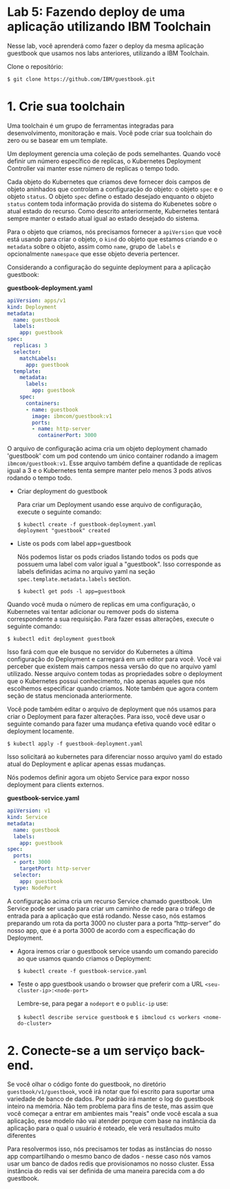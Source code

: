 # Lab 5: Fazendo deploy de uma aplicação utilizando IBM Toolchain


Nesse lab, você aprenderá como fazer o deploy da mesma aplicação guestbook que usamos
nos labs anteriores, utilizando a IBM Toolchain. 

Clone o repositório:

```
$ git clone https://github.com/IBM/guestbook.git
```


# 1. Crie sua toolchain

Uma toolchain é um grupo de ferramentas integradas para desenvolvimento, monitoração e mais. Você pode criar sua toolchain do zero ou se basear em um template.

Um deployment gerencia uma coleção de pods semelhantes. Quando você definir um número específico de replicas, 
o Kubernetes Deployment Controller vai manter esse número de replicas o tempo todo. 

Cada objeto do Kubernetes que criamos deve fornecer dois campos de objeto aninhados 
que controlam a configuração do objeto: o objeto  `spec` e o objeto
`status`. O objeto `spec` define o estado desejado enquanto o objeto `status` contem 
toda informação provida do sistema do Kubenetes sobre o atual estado do recurso. 
Como descrito anteriormente, Kubernetes tentará sempre manter o estado 
atual igual ao estado desejado do sistema.

Para o objeto que criamos, nós precisamos fornecer a `apiVersion` que você está usando 
para criar o objeto, o `kind` do objeto que estamos criando e o `metadata`
sobre o objeto, assim como `name`, grupo de `labels` e opcionalmente `namespace`
que esse objeto deveria pertencer.

Considerando a configuração do seguinte deployment para a aplicação guestbook:

**guestbook-deployment.yaml**

```yaml
apiVersion: apps/v1
kind: Deployment
metadata:
  name: guestbook
  labels:
    app: guestbook
spec:
  replicas: 3
  selector:
    matchLabels:
      app: guestbook
  template:
    metadata:
      labels:
        app: guestbook
    spec:
      containers:
      - name: guestbook
        image: ibmcom/guestbook:v1
        ports:
        - name: http-server
          containerPort: 3000
```

O arquivo de configuração acima cria um objeto deployment chamado 'guestbook'
com um pod contendo um único container rodando a imagem
`ibmcom/guestbook:v1`.  Esse arquivo também define a quantidade de replicas 
igual a 3 e o Kubernetes tenta sempre manter pelo menos 3 pods ativos rodando 
o tempo todo.

- Criar deployment do guestbook

  Para criar um Deployment usando esse arquivo de configuração, 
execute o seguinte comando:

   ``` console
   $ kubectl create -f guestbook-deployment.yaml
   deployment "guestbook" created
   ```

- Liste os pods com label app=guestbook

  Nós podemos listar os pods criados listando todos os pods que possuem 
  uma label com valor igual a "guestbook". Isso corresponde 
  as labels definidas acima no arquivo yaml na seção 
  `spec.template.metadata.labels` section.

   ```console 
   $ kubectl get pods -l app=guestbook
   ```

 Quando você muda o número de replicas em uma configuração, o Kubernetes vai tentar
 adicionar ou remover pods do sistema correspondente a sua requisição. Para fazer 
 essas alterações, execute o seguinte comando:

   ```console
   $ kubectl edit deployment guestbook
   ```

Isso fará com que ele busque no servidor do Kubernetes a última configuração 
do Deployment e carregará em um editor para você. Você vai perceber que existem 
mais campos nessa versão do que no arquivo yaml utilizado. Nesse arquivo contem 
todas as propriedades sobre o deployment que o Kubernetes possui conhecimento, 
não apenas aqueles que nós escolhemos especificar quando criamos. Note também que 
agora contem seção de status mencionada anteriormente.

Você pode também editar o arquivo de deployment que nós usamos para criar o 
Deployment para fazer alterações. Para isso, você deve usar o seguinte comando 
para fazer uma mudança efetiva quando você editar o deployment locamente.

   ```console
   $ kubectl apply -f guestbook-deployment.yaml
   ```

Isso solicitará ao kubernetes para diferenciar nosso arquivo yaml do 
estado atual do Deployment e aplicar apenas essas mudanças.

Nós podemos definir agora um objeto Service para expor nosso deployment
para clients externos.

**guestbook-service.yaml**

```yaml
apiVersion: v1
kind: Service
metadata:
  name: guestbook
  labels:
    app: guestbook
spec:
  ports:
  - port: 3000
    targetPort: http-server
  selector:
    app: guestbook
  type: NodePort
```

A configuração acima cria um recurso Service chamado guestbook. Um Service
pode ser usado para criar um caminho de rede para o tráfego de entrada para 
a aplicação que está rodando. Nesse caso, nós estamos preparando um rota da 
porta 3000 no cluster para a porta “http-server” do nosso app, que é a porta 
3000 de acordo com a especificação do Deployment.


- Agora iremos criar o guestbook service usando um comando parecido ao
  que usamos quando criamos o Deployment:

  ` $ kubectl create -f guestbook-service.yaml `

- Teste o app guestbook usando o browser que preferir com a URL
  `<seu-cluster-ip>:<node-port>`

  Lembre-se, para pegar a `nodeport` e o `public-ip` use:

  `$ kubectl describe service guestbook`
  e
  `$ ibmcloud cs workers <nome-do-cluster>`

# 2. Conecte-se a um serviço back-end.

Se você olhar o código fonte do guestbook, no diretório `guestbook/v1/guestbook`,
você irá notar que foi escrito para suportar uma variedade de banco de dados.
Por padrão irá manter o log do guestbook inteiro na memória.
Não tem problema para fins de teste, mas assim que você começar a entrar em ambientes mais "reais"
onde você escala a sua aplicação, esse modelo não vai atender porque
com base na instância da aplicação para o qual o usuário é roteado, ele verá resultados muito diferentes

Para resolvermos isso, nós precisamos ter todas as instâncias do nosso app compartilhando o mesmo banco
de dados - nesse caso nós vamos usar um banco de dados redis que provisionamos no nosso cluster.
Essa instância do redis vai ser definida de uma maneira parecida com a do guestbook.
